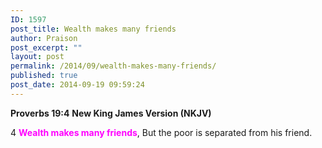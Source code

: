 ```yaml
---
ID: 1597
post_title: Wealth makes many friends
author: Praison
post_excerpt: ""
layout: post
permalink: /2014/09/wealth-makes-many-friends/
published: true
post_date: 2014-09-19 09:59:24
---
```

<strong>Proverbs 19:4</strong>
<strong> New King James Version (NKJV)</strong>

4 <span style="color: #ff00ff;"><strong>Wealth makes many friends</strong></span>,
But the poor is separated from his friend.